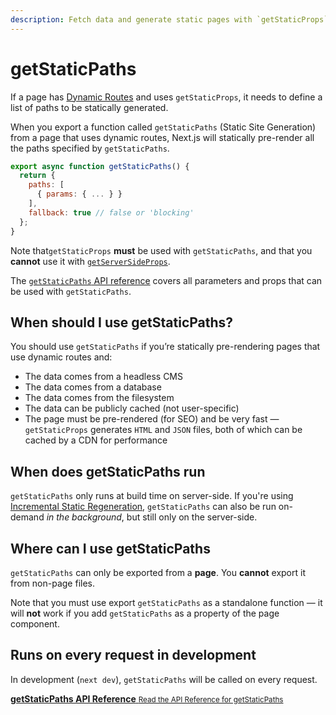 ```yaml
---
description: Fetch data and generate static pages with `getStaticProps`. Learn more about this API for data fetching in Next.js.
---
```


# getStaticPaths

If a page has [Dynamic Routes](/docs/routing/dynamic-routes.md) and uses `getStaticProps`, it needs to define a list of paths to be statically generated.

When you export a function called `getStaticPaths` (Static Site Generation) from a page that uses dynamic routes, Next.js will statically pre-render all the paths specified by `getStaticPaths`.

```jsx
export async function getStaticPaths() {
  return {
    paths: [
      { params: { ... } }
    ],
    fallback: true // false or 'blocking'
  };
}
```

Note that`getStaticProps` **must** be used with `getStaticPaths`, and that you **cannot** use it with [`getServerSideProps`](/docs/basic-features/data-fetching/get-server-side-props.md).

The [`getStaticPaths` API reference](/docs/api-reference/data-fetching/get-static-paths.md) covers all parameters and props that can be used with `getStaticPaths`.

## When should I use getStaticPaths?

You should use `getStaticPaths` if you’re statically pre-rendering pages that use dynamic routes and:

- The data comes from a headless CMS
- The data comes from a database
- The data comes from the filesystem
- The data can be publicly cached (not user-specific)
- The page must be pre-rendered (for SEO) and be very fast — `getStaticProps` generates `HTML` and `JSON` files, both of which can be cached by a CDN for performance

## When does getStaticPaths run

`getStaticPaths` only runs at build time on server-side. If you're using [Incremental Static Regeneration](/docs/basic-features/data-fetching/incremental-static-regeneration.md), `getStaticPaths` can also be run on-demand _in the background_, but still only on the server-side.

## Where can I use getStaticPaths

`getStaticPaths` can only be exported from a **page**. You **cannot** export it from non-page files.

Note that you must use export `getStaticPaths` as a standalone function — it will **not** work if you add `getStaticPaths` as a property of the page component.

## Runs on every request in development

In development (`next dev`), `getStaticPaths` will be called on every request.

<div class="card">
  <a href="/docs/api-reference/data-fetching/get-static-paths.md">
    <b>getStaticPaths API Reference</b>
    <small>Read the API Reference for getStaticPaths</small>
  </a>
</div>
